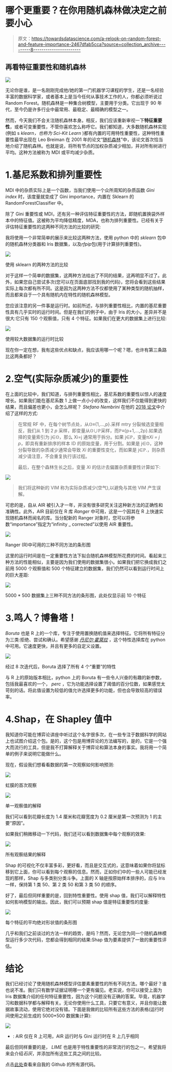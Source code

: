 # 哪个更重要？在你用随机森林做决定之前要小心

> 原文：<https://towardsdatascience.com/a-relook-on-random-forest-and-feature-importance-2467dfab5cca?source=collection_archive---------8----------------------->

## 再看特征重要性和随机森林

![](img/d6a1a91afe275a63ad06ffca266e304d.png)

无论你是谁，是一名刚刚完成他/她的第一门机器学习课程的学生，还是一名经验丰富的数据科学家，或者基本上是当今任何从事技术工作的人，你都必须听说过 Random Forest。随机森林是一种集合树模型，主要用于分类。它出现于 90 年代，至今仍是许多行业中最常用、最稳定、最精确的模型之一。

然而，今天我们不会关注随机森林本身。相反，我们应该重新审视一下**特征重要性**，或者可变重要性，不管你喜欢怎么称呼它。我们都知道，大多数随机森林实现(例如 s *klearn，也称为 Sci-Kit Learn* )都有内置的可用特性重要性，这种特性重要性最早出现在 Leo Breiman 在 2001 年的论文“[随机森林](https://link.springer.com/article/10.1023/A:1010933404324)”中，该论文首次恰当地介绍了随机森林。也就是说，将所有节点的加权杂质减少相加，并对所有树进行平均。这种方法被称为 MDI 或平均减少杂质。

# 1.基尼系数和排列重要性

MDI 中的杂质实际上是一个函数，当我们使用一个众所周知的杂质函数 *Gini index* 时，该度量就变成了 Gini importance，内置在 Sklearn 的 RandomForestClassifier 中。

除了 Gini 重要性或 MDI，还有另一种评估特征重要性的方法，即随机置换袋外样本中的特征值。这被称为平均降低精度，MDA，也称为排列重要性。已经有关于评估特征重要性的这两种不同方法的比较的研究:

我将使用一个非常简单的展示来比较这两种方法，使用 python 中的 *sklearn* 包中的随机森林分类器和 Iris 数据集，以及*rfpip*包(用于计算排列重要性)。

![](img/cbc16d62d349fd9f68867f59b8cb1163.png)

使用 sklearn 的两种方法的比较

对于这样一个简单的数据集，这两种方法给出了不同的结果，这再明显不过了。此外，如果您自己尝试多次(您可以在页面底部找到我的代码)，您将会看到这些结果实际上每次都有所不同。这是因为这两种方法不仅都使用了某种类型的随机抽样，而且都来自于一个具有随机内在特性的随机森林模型。

您应该注意的另一件事是运行时。如前所述，与排列重要性相比，内置的基尼重要性具有几乎实时的运行时间。但是在我们的例子中，由于 Iris 的大小，差异并不是很大:它只有 150 个观察值，只有 4 个特征。如果我们在更大的数据集上进行比较:

![](img/441e7761d63b95de608b8f4d86f1e865.png)

使用较大数据集的运行时比较

现在你一定在想，我有这些优点和缺点，我应该用哪一个呢？嗯，也许有第三条路比这两条都好？

# 2.空气(实际杂质减少)的重要性

在上面的比较中，我们知道，与排列重要性相比，基尼系数的重要性以惊人的速度增长。如果我们能在基尼系数 1 上做一点小小的改变，这样我们不仅能得到更快的结果，而且偏差也更小，会怎么样呢？ *Stefano Nembrini* 在他的 [2018 论文](https://academic.oup.com/bioinformatics/article/34/21/3711/4994791)中介绍了这样的方式:

> 在常规 RF 中，在每个树节点处，从𝕆≡{1,…,p}⁠.采样 mtry 分裂候选变量相反，我们从 1 到 2 *p* 采样，即变量从𝕆∪ℙ⁠采样，而ℙ≡{p+1,…,2p}⁠.如果选择的变量索引为 j∈𝕆⁠，那么 Xi=j 通常用于拆分。如果 j∈ℙ⁠，变量π*Xi = j p*，即具有重新排序的样本 ID 的原始变量，用于分割。如果是 j∈𝕆⁠，这种分裂导致的杂质减少通常会导致 *Xi* 的重要性变化，而如果是 j∈ℙ⁠.，则杂质减少请注意，不会重复执行该过程。
> 
> 最后，在整个森林生长之后，变量 *Xi* 的估计去偏置杂质重要性计算如下:

![](img/ee2e7f34ef429e396c8d90170e069f9b.png)

> 我们将这种新的 VIM 称为实际杂质减少(空气),以避免与其他 VIM 产生误解。

可悲的是，自从 AIR 被引入才一年，并没有很多研究关注这种新方法的正确性和准确性。此外，AIR 目前仅在 R 库 *Ranger* 中可用，这是一个因其在 R 上快速实现随机森林而闻名的库。当分配新的 Ranger 对象时，您可以将参数“importance”指定为“infinity _ corrected”以使用 AIR 重要性。

![](img/6609480d7380198daa3a54478b05d0ad.png)

Ranger (R)中可用的三种不同方法的条形图

这里的运行时间是在一定重要性方法下拟合随机森林模型所花费的时间。看起来三种方法的性能相似，主要是因为我们使用的数据集很小。如果我们把它换成我们之前用 5000 个观察值和 500 个特征建立的数据集，我们仍然可以看到运行时间上的巨大差距:

![](img/f81dfb8fca7d67dc082506c8f23e54d6.png)

5000 * 500 数据集上三种不同方法的条形图，此处仅显示前 10 个特征

# 3.鸣人？博鲁塔！

*Boruta* 也是 R 上的一个库，专注于使用置换随机值来选择特征。它将所有特征分为三类:拒绝、尝试和确认。希望感谢 [*丹尼尔·霍莫拉*](http://danielhomola.com/2015/05/08/borutapy-an-all-relevant-feature-selection-method/) ，这个特性选择库在 python 中可用。它速度更快，并且有更多的自定义设置。

![](img/8b03c5c5d3b52778f6eaf8c7062959dd.png)

经过 8 次迭代后，Boruta 选择了所有 4 个“重要”的特性

与 R 上的原始版本相比，python 上的 Boruta 有一些令人兴奋的有趣的新参数，包括我最喜欢的一个， *perc* ，它为功能选择设置了阈值的百分位数，如果感觉太苛刻的话。将此值设置为较低的值允许选择更多的功能，但也会导致较高的错误率。

# 4.Shap，在 Shapley 值中

我知道你可能在博弈论讲座中听过这个名字很多次，在一些专注于数据科学的网站上也试图介绍这个包。是的，这个包是用博弈论的方法编写的，是的，它是一个强大而流行的工具，但是我不打算解释关于博弈论和算法本身的事实。我将用一个简单的例子来说明它能做什么。

现在，假设我们想看看数据的第一次观察如何影响预测:

![](img/0257fd83d4de7a0487e5c58005c5494b.png)

虹膜的首次观察

![](img/9638722645b537593982cc5fdcc9b370.png)

单一观察值的解释

我们可以看到花瓣长度为 1.4 厘米和花瓣宽度为 0.2 厘米是第一次预测为 1 的主要“原因”。

如果我们稍微移动一下代码，我们还可以看到数据集中每个观察的效果:

![](img/e06f8e91ba062e361ab8fe810a3e82d0.png)

所有观察结果的解释

Shap 的可视化不仅丰富多彩，更好看，而且是交互式的，这意味着如果你将鼠标移到它上面，你可以看到每个观察的信息。然而，正如你们中的一些人可能已经发现的那样，Shap 与多类别分类斗争。上面的 X 轴是按原始样本排序的，应与 Iris 一样，保持第 1 类 50、第 2 类 50 和第 3 类 50 的顺序。

好了，最后但同样重要的是，回到特性重要性。使用 shap 值，我们可以解释特性如何影响模型的输出。因此，我们可以预期 shap 值是特征重要性的度量:

![](img/7fc5cf8fccdf828d87d3c94f81977794.png)

每个特征的平均绝对形状值的条形图

几乎和我们之前谈过的方法一样的趋势，是吗？然而，无论您为同一个随机森林模型运行多少次代码，您都会得到相同的结果:Shap 值为要素提供了一致的重要性评估。

# 结论

我们已经讨论了使用随机森林模型评估要素重要性的所有不同方法。哪个最好？谁也说不准。我们只有数学证据证明哪一个更有偏见。老实说，你可以接受上面为 Iris 数据集介绍的任何特征重要性，因为这个问题没有正确的答案。毕竟，机器学习和数据科学都与解释有关。无论你使用什么工具，只要它有意义，并且你能让数据故事流动，使用它绝对没有错。下面是我做的比较所有这些方法的表格(运行时间使用之前生成的 5000*500 数据集计算):

![](img/d2304afd9fe918f36e210d306f3ee4b9.png)

* : AIR 仅在 R 上可用，AIR 运行时与 Gini 运行时在 R 上几乎相同

最后但同样重要的是， *LIME* 也是用于特性重要性的非常流行的包之一。希望我将来会介绍*石灰*，并添加所有这些工具之间的比较。

点击[此处](https://github.com/Frank-Xu-Huaze/Medium/tree/master/Feature_Importance)查看来自我的 Github 的所有源代码。
